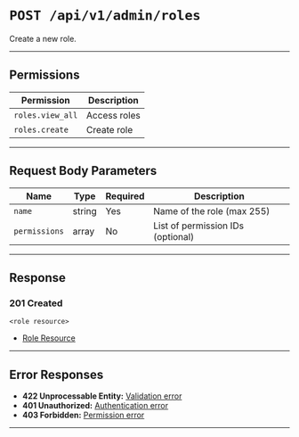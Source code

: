 # `POST /api/v1/admin/roles`

Create a new role.


---

## Permissions
| Permission            | Description         |
|-----------------------|---------------------|
| `roles.view_all`      | Access roles        |
| `roles.create`        | Create role         |

---

## Request Body Parameters
| Name           | Type    | Required | Description                        |
|----------------|---------|----------|------------------------------------|
| `name`         | string  | Yes      | Name of the role (max 255)         |
| `permissions`  | array   | No       | List of permission IDs (optional)  |

---

## Response

### 201 Created
```
<role resource>
```
- [Role Resource](role_resource.md)

---

## Error Responses
- **422 Unprocessable Entity:** [Validation error](../../_globals/validation-errors.md)
- **401 Unauthorized:** [Authentication error](../../_globals/authentication-errors.md)
- **403 Forbidden:** [Permission error](../../_globals/permission-errors.md)

---
